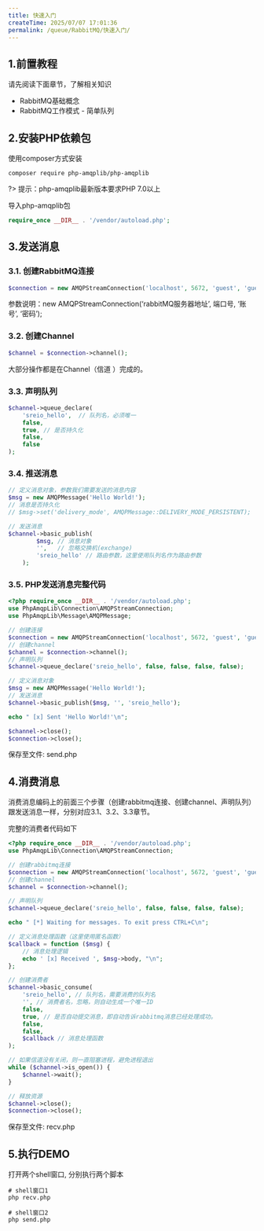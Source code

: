 ```yaml
---
title: 快速入门
createTime: 2025/07/07 17:01:36
permalink: /queue/RabbitMQ/快速入门/
---
```

## 1.前置教程
请先阅读下面章节，了解相关知识

- RabbitMQ基础概念
- RabbitMQ工作模式 - 简单队列

## 2.安装PHP依赖包
使用composer方式安装
```shell
composer require php-amqplib/php-amqplib
```
?> 提示：php-amqplib最新版本要求PHP 7.0以上

导入php-amqplib包
```php
require_once __DIR__ . '/vendor/autoload.php';
```

## 3.发送消息
### 3.1. 创建RabbitMQ连接
```php
$connection = new AMQPStreamConnection('localhost', 5672, 'guest', 'guest');
```
参数说明：new AMQPStreamConnection(‘rabbitMQ服务器地址’, 端口号, ‘账号’, ‘密码’);

### 3.2. 创建Channel
```php
$channel = $connection->channel();
```
大部分操作都是在Channel（信道 ）完成的。

### 3.3. 声明队列
```php
$channel->queue_declare(
    'sreio_hello',  // 队列名，必须唯一
    false,
    true, // 是否持久化
    false,
    false
);
```
### 3.4. 推送消息
```php
// 定义消息对象，参数我们需要发送的消息内容
$msg = new AMQPMessage('Hello World!');
// 消息是否持久化
// $msg->set('delivery_mode', AMQPMessage::DELIVERY_MODE_PERSISTENT);

// 发送消息
$channel->basic_publish(
        $msg, // 消息对象
        '',   // 忽略交换机(exchange)
        'sreio_hello' // 路由参数，这里使用队列名作为路由参数
    );
```

### 3.5. PHP发送消息完整代码
```php
<?php require_once __DIR__ . '/vendor/autoload.php';
use PhpAmqpLib\Connection\AMQPStreamConnection;
use PhpAmqpLib\Message\AMQPMessage;

// 创建连接
$connection = new AMQPStreamConnection('localhost', 5672, 'guest', 'guest');
// 创建channel
$channel = $connection->channel();
// 声明队列
$channel->queue_declare('sreio_hello', false, false, false, false);

// 定义消息对象
$msg = new AMQPMessage('Hello World!');
// 发送消息
$channel->basic_publish($msg, '', 'sreio_hello');

echo " [x] Sent 'Hello World!'\n";

$channel->close();
$connection->close();
```
保存至文件: send.php

## 4.消费消息
消费消息编码上的前面三个步骤（创建rabbitmq连接、创建channel、声明队列）跟发送消息一样，分别对应3.1、3.2、3.3章节。

完整的消费者代码如下
```php
<?php require_once __DIR__ . '/vendor/autoload.php';
use PhpAmqpLib\Connection\AMQPStreamConnection;

// 创建rabbitmq连接
$connection = new AMQPStreamConnection('localhost', 5672, 'guest', 'guest');
// 创建channel
$channel = $connection->channel();

// 声明队列
$channel->queue_declare('sreio_hello', false, false, false, false);

echo " [*] Waiting for messages. To exit press CTRL+C\n";

// 定义消息处理函数（这里使用匿名函数）
$callback = function ($msg) {
    // 消息处理逻辑
    echo ' [x] Received ', $msg->body, "\n";
};

// 创建消费者
$channel->basic_consume(
    'sreio_hello', // 队列名，需要消费的队列名
    '', // 消费者名，忽略，则自动生成一个唯一ID
    false,
    true, // 是否自动提交消息，即自动告诉rabbitmq消息已经处理成功。
    false,
    false,
    $callback // 消息处理函数
);

// 如果信道没有关闭，则一直阻塞进程，避免进程退出
while ($channel->is_open()) {
    $channel->wait();
}

// 释放资源
$channel->close();
$connection->close();
```
保存至文件: recv.php

## 5.执行DEMO
打开两个shell窗口, 分别执行两个脚本

```shell
# shell窗口1
php recv.php

# shell窗口2
php send.php
```